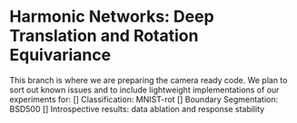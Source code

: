 # Harmonic Networks: Deep Translation and Rotation Equivariance

This branch is where we are preparing the camera ready code. We plan to sort out known issues and to include lightweight implementations of our experiments for:
[] Classification: MNIST-rot
[] Boundary Segmentation: BSD500
[] Introspective results: data ablation and response stability
